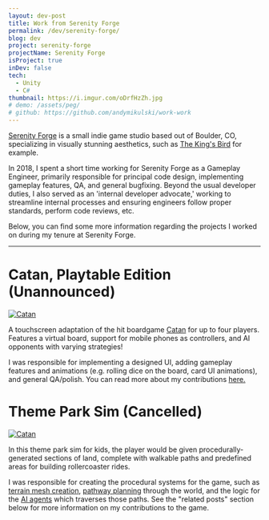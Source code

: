 ```yaml
---
layout: dev-post
title: Work from Serenity Forge
permalink: /dev/serenity-forge/
blog: dev
project: serenity-forge
projectName: Serenity Forge
isProject: true
inDev: false
tech:
  - Unity
  - C#
thumbnail: https://i.imgur.com/oDrfHzZh.jpg
# demo: /assets/peg/
# github: https://github.com/andymikulski/work-work
---
```



[Serenity Forge](https://serenityforge.com/) is a small indie game studio based out of Boulder, CO, specializing in visually stunning aesthetics, such as [The King's Bird](https://store.steampowered.com/app/812550/The_Kings_Bird/) for example.


In 2018, I spent a short time working for Serenity Forge as a Gameplay Engineer, primarily responsible for principal code design, implementing gameplay features, QA, and general bugfixing. Beyond the usual developer duties, I also served as an 'internal developer advocate,' working to streamline internal processes and ensuring engineers follow proper standards, perform code reviews, etc.

Below, you can find some more information regarding the projects I worked on during my tenure at Serenity Forge.

---

# Catan, Playtable Edition (Unannounced)

[![Catan](https://i.imgur.com/beah5JIl.jpg)](/dev/serenity-forge/catan/)

A touchscreen adaptation of the hit boardgame [Catan](https://en.wikipedia.org/wiki/Catan) for up to four players. Features a virtual board, support for mobile phones as controllers, and AI opponents with varying strategies!

I was responsible for implementing a designed UI, adding gameplay features and animations (e.g. rolling dice on the board, card UI animations), and general QA/polish. You can read more about my contributions [here.](/dev/serenity-forge/catan/)


# Theme Park Sim (Cancelled)

[![Catan](https://i.imgur.com/v9cVqxDl.jpg)](/dev/serenity-forge/terrain/)


In this theme park sim for kids, the player would be given procedurally-generated sections of land, complete with walkable paths and predefined areas for building rollercoaster rides.

I was responsible for creating the procedural systems for the game, such as [terrain mesh creation](/dev/serenity-forge/terrain/), [pathway planning](/dev/serenity-forge/paths-n-plots/) through the world, and the logic for the [AI agents](/dev/serenity-forge/ai/) which traverses those paths. See the "related posts" section below for more information on my contributions to the game.

